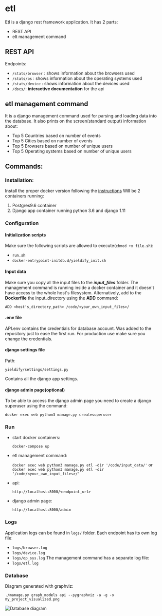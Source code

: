 # etl

Etl is a django rest framework application. It has 2 parts:
* REST API
* elt management command
## REST API
Endpoints:
* `/stats/browser` : shows information about the browsers used
* `/stats/os` : shows information about the operating systems used
* `/stats/device` : shows information about the devices used
* `/docs/`: **interactive documentation** for the api

## etl management command
It is a django management command used for parsing and loading data into the database. It also prints on the screen(standard output) information about:
* Top 5 Countries based on number of events
* Top 5 Cities based on number of events
* Top 5 Browsers based on number of unique users
* Top 5 Operating systems based on number of unique users

## Commands:

### Installation:

Install the proper docker version following the [instructions](https://docs.docker.com/install/)
Will be 2 containers running:
1. Postgres9.6 container
2. Django app container running python 3.6 and django 1.11

### Configuration
#### Initialization scripts
Make sure the following scripts are allowed to execute(`chmod +x file.sh`):
* `run.sh`
* `docker-entrypoint-initdb.d/yieldify_init.sh`

#### Input data
Make sure you copy all the input files to the **_input_files_** folder.
The management command is running inside a docker container and it doesn't have access to the whole host's filesystem.
Alternatively, add to the **Dockerfile** the input_directory using the **ADD** command:

`ADD <host's_directory_path> /code/<your_own_input_files>/`

#### .env file
API.env contains the credentials for database account. Was added to the repository just to ease the first run. For production use make sure you change the credentials.

#### django settings file
Path: 
  
  `yieldify/settings/settings.py`

Contains all the django app settings.

#### django admin page(optional)
To be able to access the django admin page you need to create a django superuser using the command: 
  
  `docker exec web python3 manage.py createsuperuser`

### Run
* start docker containers: 
 
  `docker-compose up` 
 
* etl management command:
  
  `docker exec web python3 manage.py etl -dir '/code/input_data/'` or
  `docker exec web python3 manage.py etl -dir '/code/<your_own_input_files>/'`
  
* api: 
  
  `http://localhost:8000/<endpoint_url>`
* django admin page: 
  
  `http://localhost:8000/admin`

### Logs
Application logs can be found in `logs/` folder.
Each endpoint has its own log file:
* `logs/browser.log`
* `logs/device.log`
* `logs/op_sys.log`
The management command has a separate log file:
* `logs/etl.log`

### Database
Diagram generated with graphviz:

`./manage.py graph_models api --pygraphviz -a -g -o my_project_visualized.png`

![Database diagram](https://github.com/mihai-dobre/etl_yieldify/blob/master/etl_yieldify_database.png)
